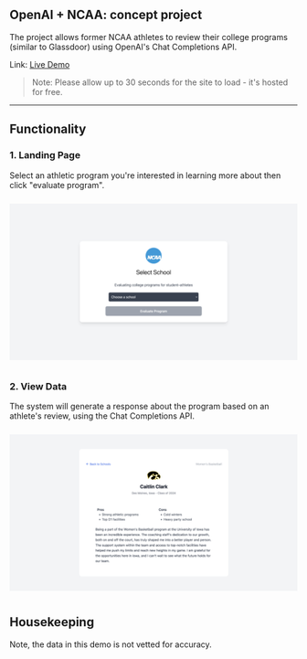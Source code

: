 ## OpenAI + NCAA: concept project

The project allows former NCAA athletes to review their college programs (similar to Glassdoor) using OpenAI's Chat Completions API.

Link: [Live Demo](https://ncaa-openai.onrender.com)  

> Note: Please allow up to 30 seconds for the site to load - it's hosted for free. 

---

## Functionality

### 1. **Landing Page**  
Select an athletic program you're interested in learning more about then click "evaluate program".

<img src="public/assets/ss1.png" alt="screenshot 1" width="1000" style="margin: 10px 0;" />


### 2. **View Data**  
The system will generate a response about the program based on an athlete's review, using the Chat Completions API.

<img src="public/assets/ss2.png" alt="screenshot 1" width="1000" style="margin: 10px 0;" />

## Housekeeping

Note, the data in this demo is not vetted for accuracy.